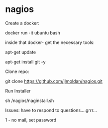 # nagios

Create a docker:

docker run -it ubuntu bash

inside that docker- get the necessary tools:

apt-get update

apt-get install git -y 

Clone repo:

git clone https://github.com/jlmoldan/nagios.git

Run Installer

sh /nagios/naginstall.sh



Issues:  have to respond to questions....grrr...

1 - no mail, set password
